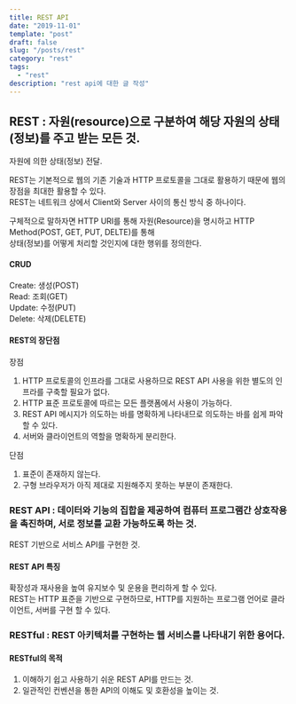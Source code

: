 ```yaml
---
title: REST API
date: "2019-11-01"
template: "post"
draft: false
slug: "/posts/rest"
category: "rest"
tags:
  - "rest"
description: "rest api에 대한 글 작성"
---
```


## REST : 자원(resource)으로 구분하여 해당 자원의 상태(정보)를 주고 받는 모든 것.

자원에 의한 상태(정보) 전달.

REST는 기본적으로 웹의 기존 기술과 HTTP 프로토콜을 그대로 활용하기 때문에 웹의 장점을 최대한 활용할 수 있다.  
REST는 네트워크 상에서 Client와 Server 사이의 통신 방식 중 하나이다.

구체적으로 말하자면 HTTP URI를 통해 자원(Resource)을 명시하고 HTTP Method(POST, GET, PUT, DELTE)를 통해  
상태(정보)를 어떻게 처리할 것인지에 대한 행위를 정의한다.

#### CRUD

Create: 생성(POST)  
Read: 조회(GET)  
Update: 수정(PUT)  
Delete: 삭제(DELETE)

#### REST의 장단점

장점

1. HTTP 프로토콜의 인프라를 그대로 사용하므로 REST API 사용을 위한 별도의 인프라를 구축할 필요가 없다.
2. HTTP 표준 프로토콜에 따르는 모든 플랫폼에서 사용이 가능하다.
3. REST API 메시지가 의도하는 바를 명확하게 나타내므로 의도하는 바를 쉽게 파악할 수 있다.
4. 서버와 클라이언트의 역할을 명확하게 분리한다.

단점

1. 표준이 존재하지 않는다.
2. 구형 브라우저가 아직 제대로 지원해주지 못하는 부분이 존재한다.

### REST API : 데이터와 기능의 집합을 제공하여 컴퓨터 프로그램간 상호작용을 촉진하며, 서로 정보를 교환 가능하도록 하는 것.

REST 기반으로 서비스 API를 구현한 것.

#### REST API 특징

확장성과 재사용을 높여 유지보수 및 운용을 편리하게 할 수 있다.  
REST는 HTTP 표준을 기반으로 구현하므로, HTTP를 지원하는 프로그램 언어로 클라이언트, 서버를 구현 할 수 있다.

### RESTful : REST 아키텍처를 구현하는 웹 서비스를 나타내기 위한 용어다.

#### RESTful의 목적

1. 이해하기 쉽고 사용하기 쉬운 REST API를 만드는 것.
2. 일관적인 컨벤션을 통한 API의 이해도 및 호환성을 높이는 것.
